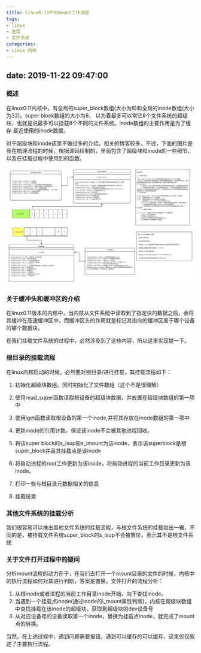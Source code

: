 ```yaml
---
title: linux0.11中的mount工作流程
tags: 
- linux
- 底层
- 文件系统
categories: 
- Linux 内核
---
```

date: 2019-11-22 09:47:00
---


### 概述

在linux0.11内核中，有全局的super_block数组(大小为8)和全局的inode数组(大小为32)。super block数组的大小为8，
以为着最多可以常驻8个文件系统的超级块，也就是说最多可以挂载8个不同的文件系统。inode数组的主要作用是为了缓存
最近使用的inode数据。

对于超级块和inode这里不做过多的介绍，相关的博客较多，不过，下面的图片是我在梳理流程的时候，根据源码绘制的，里面包含了超级块和inode的一些细节，以及在挂载过程中使用到的函数。

![](/images/linux-kernel/mount.png)


### 关于缓冲头和缓冲区的介绍

在linux0.11版本的内核中，当内核从文件系统中读取到了指定块的数据之后，会将其缓冲在高速缓冲区中，而缓冲区头的作用就是标记其指向的缓冲区属于哪个设备的哪个数据块。

在我们挂载文件系统的过程中，必然涉及到了这些内容，所以这里实现提一下。

### 根目录的挂载流程

在linux内核启动的时候，必然要对根目录/进行挂载，其挂载流程如下：

1. 初始化超级块数组。同时初始化了文件数组（这个不是很理解）

2. 使用read_super函数读取根设备的超级块数据，并放置在超级块数组的第一项中

3. 使用iget函数读取根设备的第一个inode,并将其存放在inode数组的第一项中

4. 更新inode的引用计数，保证该inode不会被其他进程回收。

5. 将该super block的s_isup和s_imount为该inode，表示该superblock是根super_block并且其挂载点是该inode

6. 将启动进程的root工作更新为该inode，将启动进程的当前工作目录更新为该inode。

7. 打印一些与根目录元数据相关的信息

8. 挂载结束


### 其他文件系统的挂载分析

我们很容易可以推出其他文件系统的挂载流程，与根文件系统的挂载如出一辙，不同的是，被挂载文件系统super_block的s_isup不会被置位，表示其不是根文件系统


### 关于文件打开过程中的疑问

分析mount流程的动力在于，在我们去打开一个mount目录的文件的时候，内核中的执行流程如何对其进行判断，答案是置换。文件打开的流程分析：

1. 从根inode或者进程的当前工作目录inode开始，向下查找inode。
2. 当遇到一个挂载点inode(通过inode的i_mount属性判断)，内核在超级块数组中查找挂载在该inode的超级块，获取到超级块的dev设备号
3. 从对应设备号的设备读取第一个inode，替换为挂载点inode，就完成了mount点的转换。

当然，在上述过程中，遇到问题需要报错，遇到可以缓存的可以缓存，这里仅仅叙述了主要执行流程。
